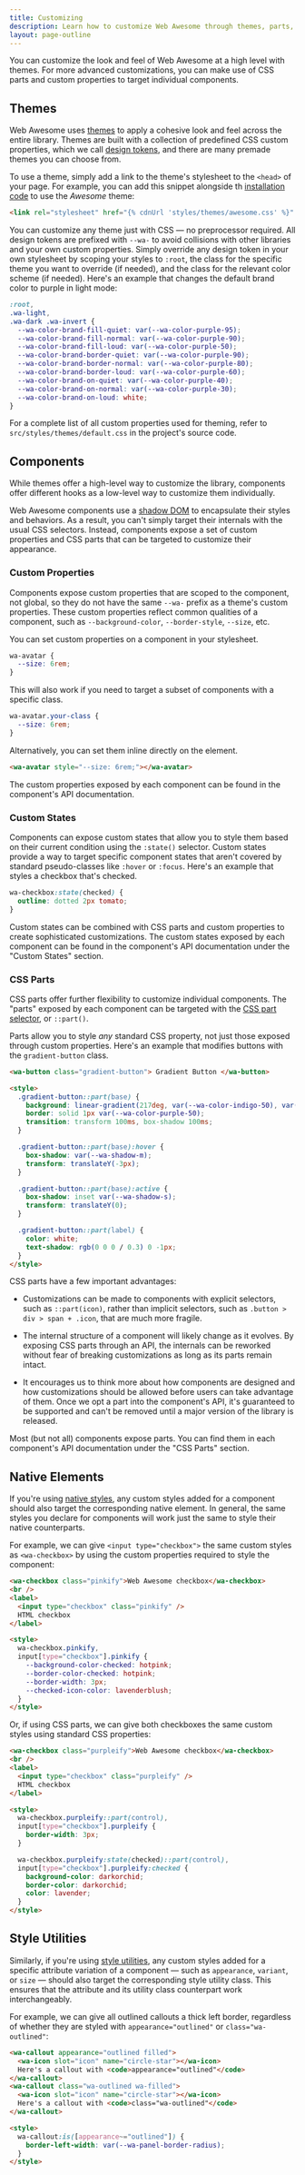 ```yaml
---
title: Customizing
description: Learn how to customize Web Awesome through themes, parts, and custom properties.
layout: page-outline
---
```


You can customize the look and feel of Web Awesome at a high level with themes. For more advanced customizations, you can make use of CSS parts and custom properties to target individual components.

## Themes

Web Awesome uses [themes](/docs/themes) to apply a cohesive look and feel across the entire library. Themes are built with a collection of predefined CSS custom properties, which we call [design tokens](/docs/tokens), and there are many premade themes you can choose from.

To use a theme, simply add a link to the theme's stylesheet to the `<head>` of your page. For example, you can add this snippet alongside th [installation code](/docs/#quick-start-autoloading-via-cdn) to use the *Awesome* theme:

```html
<link rel="stylesheet" href="{% cdnUrl 'styles/themes/awesome.css' %}" />
```

You can customize any theme just with CSS — no preprocessor required. All design tokens are prefixed with `--wa-` to avoid collisions with other libraries and your own custom properties. Simply override any design token in your own stylesheet by scoping your styles to `:root`, the class for the specific theme you want to override (if needed), and the class for the relevant color scheme (if needed). Here's an example that changes the default brand color to purple in light mode:

```css
:root,
.wa-light,
.wa-dark .wa-invert {
  --wa-color-brand-fill-quiet: var(--wa-color-purple-95);
  --wa-color-brand-fill-normal: var(--wa-color-purple-90);
  --wa-color-brand-fill-loud: var(--wa-color-purple-50);
  --wa-color-brand-border-quiet: var(--wa-color-purple-90);
  --wa-color-brand-border-normal: var(--wa-color-purple-80);
  --wa-color-brand-border-loud: var(--wa-color-purple-60);
  --wa-color-brand-on-quiet: var(--wa-color-purple-40);
  --wa-color-brand-on-normal: var(--wa-color-purple-30);
  --wa-color-brand-on-loud: white;
}
```

For a complete list of all custom properties used for theming, refer to `src/styles/themes/default.css` in the project's source code.

## Components

While themes offer a high-level way to customize the library, components offer different hooks as a low-level way to customize them individually.

Web Awesome components use a [shadow DOM](https://developer.mozilla.org/en-US/docs/Web/Web_Components/Using_shadow_DOM) to encapsulate their styles and behaviors. As a result, you can't simply target their internals with the usual CSS selectors. Instead, components expose a set of custom properties and CSS parts that can be targeted to customize their appearance.

### Custom Properties

Components expose custom properties that are scoped to the component, not global, so they do not have the same `--wa-` prefix as a theme's custom properties. These custom properties reflect common qualities of a component, such as `--background-color`, `--border-style`, `--size`, etc.

You can set custom properties on a component in your stylesheet.

```css
wa-avatar {
  --size: 6rem;
}
```

This will also work if you need to target a subset of components with a specific class.

```css
wa-avatar.your-class {
  --size: 6rem;
}
```

Alternatively, you can set them inline directly on the element.

```html
<wa-avatar style="--size: 6rem;"></wa-avatar>
```

The custom properties exposed by each component can be found in the component's API documentation.

### Custom States

Components can expose custom states that allow you to style them based on their current condition using the `:state()` selector. Custom states provide a way to target specific component states that aren't covered by standard pseudo-classes like `:hover` or `:focus`.
Here's an example that styles a checkbox that's checked.

```css
wa-checkbox:state(checked) {
  outline: dotted 2px tomato;
}
```

Custom states can be combined with CSS parts and custom properties to create sophisticated customizations. The custom states exposed by each component can be found in the component's API documentation under the "Custom States" section.

### CSS Parts

CSS parts offer further flexibility to customize individual components. The "parts" exposed by each component can be targeted with the [CSS part selector](https://developer.mozilla.org/en-US/docs/Web/CSS/::part), or `::part()`.

Parts allow you to style *any* standard CSS property, not just those exposed through custom properties. Here's an example that modifies buttons with the `gradient-button` class.

```html {.example}
<wa-button class="gradient-button"> Gradient Button </wa-button>

<style>
  .gradient-button::part(base) {
    background: linear-gradient(217deg, var(--wa-color-indigo-50), var(--wa-color-purple-50), var(--wa-color-red-50));
    border: solid 1px var(--wa-color-purple-50);
    transition: transform 100ms, box-shadow 100ms;
  }

  .gradient-button::part(base):hover {
    box-shadow: var(--wa-shadow-m);
    transform: translateY(-3px);
  }

  .gradient-button::part(base):active {
    box-shadow: inset var(--wa-shadow-s);
    transform: translateY(0);
  }

  .gradient-button::part(label) {
    color: white;
    text-shadow: rgb(0 0 0 / 0.3) 0 -1px;
  }
</style>
```

CSS parts have a few important advantages:

- Customizations can be made to components with explicit selectors, such as `::part(icon)`, rather than implicit selectors, such as `.button > div > span + .icon`, that are much more fragile.

- The internal structure of a component will likely change as it evolves. By exposing CSS parts through an API, the internals can be reworked without fear of breaking customizations as long as its parts remain intact.

- It encourages us to think more about how components are designed and how customizations should be allowed before users can take advantage of them. Once we opt a part into the component's API, it's guaranteed to be supported and can't be removed until a major version of the library is released.

Most (but not all) components expose parts. You can find them in each component's API documentation under the "CSS Parts" section.

## Native Elements

If you're using [native styles](/docs/utilities/native), any custom styles added for a component should also target the corresponding native element. In general, the same styles you declare for components will work just the same to style their native counterparts.

For example, we can give `<input type="checkbox">` the same custom styles as `<wa-checkbox>` by using the custom properties required to style the component:
```html {.example}
<wa-checkbox class="pinkify">Web Awesome checkbox</wa-checkbox>
<br />
<label>
  <input type="checkbox" class="pinkify" />
  HTML checkbox
</label>

<style>
  wa-checkbox.pinkify,
  input[type="checkbox"].pinkify {
    --background-color-checked: hotpink;
    --border-color-checked: hotpink;
    --border-width: 3px;
    --checked-icon-color: lavenderblush;
  }
</style>
```

Or, if using CSS parts, we can give both checkboxes the same custom styles using standard CSS properties:
```html {.example}
<wa-checkbox class="purpleify">Web Awesome checkbox</wa-checkbox>
<br />
<label>
  <input type="checkbox" class="purpleify" />
  HTML checkbox
</label>

<style>
  wa-checkbox.purpleify::part(control),
  input[type="checkbox"].purpleify {
    border-width: 3px;
  }

  wa-checkbox.purpleify:state(checked)::part(control),
  input[type="checkbox"].purpleify:checked {
    background-color: darkorchid;
    border-color: darkorchid;
    color: lavender;
  }
</style>
```


## Style Utilities

Similarly, if you're using [style utilities](/docs/utilities), any custom styles added for a specific attribute variation of a component — such as `appearance`, `variant`, or `size` — should also target the corresponding style utility class. This ensures that the attribute and its utility class counterpart work interchangeably.

For example, we can give all outlined callouts a thick left border, regardless of whether they are styled with `appearance="outlined"` or `class="wa-outlined"`:
```html {.example}
<wa-callout appearance="outlined filled">
  <wa-icon slot="icon" name="circle-star"></wa-icon>
  Here's a callout with <code>appearance="outlined"</code>
</wa-callout>
<wa-callout class="wa-outlined wa-filled">
  <wa-icon slot="icon" name="circle-star"></wa-icon>
  Here's a callout with <code>class="wa-outlined"</code>
</wa-callout>

<style>
  wa-callout:is([appearance~="outlined"]) {
    border-left-width: var(--wa-panel-border-radius);
  }
</style>
```